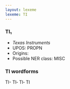```yaml
---
layout: lexeme
lexeme: TI
---
```


###  TI₁

* _Texas Instruments_
* UPOS:  PROPN
* Origins: 
* Possible NER class:  MISC


### TI wordforms

TI-
TI‐
TI‑
TI

